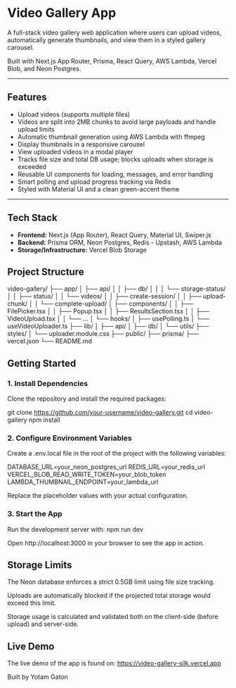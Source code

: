 # Video Gallery App

A full-stack video gallery web application where users can upload videos, automatically generate thumbnails, and view them in a styled gallery carousel.

Built with Next.js App Router, Prisma, React Query, AWS Lambda, Vercel Blob, and Neon Postgres.

---

## Features

- Upload videos (supports multiple files)
- Videos are split into 2MB chunks to avoid large payloads and handle upload limits
- Automatic thumbnail generation using AWS Lambda with ffmpeg
- Display thumbnails in a responsive carousel
- View uploaded videos in a modal player
- Tracks file size and total DB usage; blocks uploads when storage is exceeded
- Reusable UI components for loading, messages, and error handling
- Smart polling and upload progress tracking via Redis
- Styled with Material UI and a clean green-accent theme

---

## Tech Stack

- **Frontend:** Next.js (App Router), React Query, Material UI, Swiper.js
- **Backend:** Prisma ORM, Neon Postgres, Redis - Upstash, AWS Lambda
- **Storage/Infrastructure:** Vercel Blob Storage

## Project Structure

video-gallery/
├── app/
│ ├── api/
│ │ ├── db/
│ │ │ └── storage-status/
│ │ ├── status/
│ │ └── videos/
│ │ ├── create-session/
│ │ ├── upload-chunk/
│ │ └── complete-upload/
│ ├── components/
│ │ ├── FilePicker.tsx
│ │ ├── Popup.tsx
│ │ ├── ResultsSection.tsx
│ │ ├── VideoUpload.tsx
│ │ └── ...
│ └── hooks/
│ ├── usePolling.ts
│ └── useVideoUploader.ts
├── lib/
│ ├── api/
│ ├── db/
│ └── utils/
├── styles/
│ └── uploader.module.css
├── public/
├── prisma/
├── vercel.json
└── README.md

## Getting Started

### 1. Install Dependencies

Clone the repository and install the required packages:

git clone https://github.com/your-username/video-gallery.git
cd video-gallery
npm install

### 2. Configure Environment Variables

Create a .env.local file in the root of the project with the following variables:

DATABASE_URL=your_neon_postgres_url
REDIS_URL=your_redis_url
VERCEL_BLOB_READ_WRITE_TOKEN=your_blob_token
LAMBDA_THUMBNAIL_ENDPOINT=your_lambda_url

Replace the placeholder values with your actual configuration.

### 3. Start the App

Run the development server with:
npm run dev

Open http://localhost:3000 in your browser to see the app in action.

## Storage Limits

The Neon database enforces a strict 0.5GB limit using file size tracking.

Uploads are automatically blocked if the projected total storage would exceed this limit.

Storage usage is calculated and validated both on the client-side (before upload) and server-side.

## Live Demo

The live demo of the app is found on:
https://video-gallery-silk.vercel.app

Built by Yotam Gaton
